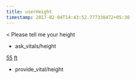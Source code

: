 ```yaml
---
title: userHeight
timestamp: 2017-02-04T14:43:52.777338472+05:30
---
```


< Please tell me your height
* ask_vitals/height

[55](height) [ft](unit)
* provide_vital/height
